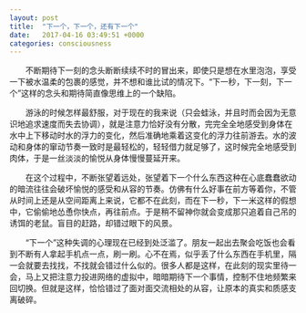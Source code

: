 ```yaml
---
layout: post
title:  "下一个，下一个，还有下一个"
date:   2017-04-16 03:49:51 +0000
categories: consciousness
---
```

&emsp;&emsp;不断期待下一刻的念头断断续续不时的冒出来，即使只是想在水里泡泡，享受一下被水温柔的包裹的感觉，并不想和谁比试的情况下。“下一秒，下一刻，下一个”这样的念头和期待简直像思维上的一个缺陷。

&emsp;&emsp;游泳的时候怎样最舒服，对于现在的我来说（只会蛙泳，并且时而会因为无意识地追求速度而失去协调），就是注意力恰好没有分散，完完全全地感受到身体在水中上下移动时水的浮力的变化，然后准确地乘着这变化的浮力往前游去。水的波动和身体的窜动节奏一致时是最轻松的，轻轻借力就足够了，这时候完全地感受到肉体，于是一丝淡淡的愉悦从身体慢慢蔓延开来。

&emsp;&emsp;在这个过程中，不断张望着远处，张望着下一个什么东西这种在心底蠢蠢欲动的暗流往往会破坏愉悦的感受和从容的节奏。仿佛有什么好事在前方等着你，不管从时间上还是从空间距离上来说，它都不在此刻，而在下一秒，下一米这样的假想中，它偷偷地怂恿你快点，再往前点。于是稍不留神你就会变成那只追着自己吊的诱饵的老鼠。盲目的赶路，却错过眼下的风景。

&emsp;&emsp;“下一个”这种失调的心理现在已经到处泛滥了。朋友一起出去聚会吃饭也会看到不断有人拿起手机点一点，刷一刷。心不在焉，似乎丢了什么东西在手机里，隔一会就要去找找，不找就会错过什么似的。很多人都是这样，在此刻的现实里待一会，马上又把注意力投进网络的虚拟中，暗暗期待下一个事情，控制不住地频繁来回切换。但就是这样，恰恰错过了面对面交流相处的从容，让原本的真实和质感支离破碎。
<p style="text-align: left;"></p>